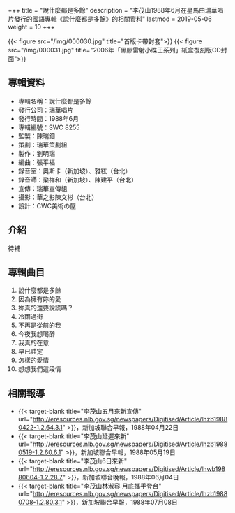 +++
title = "說什麼都是多餘"
description = "李茂山1988年6月在星馬由瑞華唱片發行的國語專輯《說什麼都是多餘》的相關資料"
lastmod = 2019-05-06
weight = 10
+++

{{< figure src="/img/000030.jpg"  title="首版卡帶封套">}}
{{< figure src="/img/000031.jpg" title="2006年「黑膠雷射小碟王系列」紙盒復刻版CD封面">}}

## 專輯資料

* 專輯名稱：說什麼都是多餘
* 發行公司：瑞華唱片
* 發行時間：1988年6月
* 專輯編號：SWC 8255
* 監製：陳瑞鈿
* 策劃：瑞華策劃組
* 製作：劉明瑞
* 編曲：張平福
* 錄音室：奧斯卡（新加坡）、雅絃（台北）
* 錄音師：梁祥和（新加坡）、陳建平（台北）
* 宣傳：瑞華宣傳組
* 攝影：華之影陳文彬（台北）
* 設計：CWC美術の屋

## 介紹

待補


## 專輯曲目

1. 說什麼都是多餘
2. 因為擁有妳的愛
3. 妳真的還要說謊嗎？
4. 冷雨過街
5. 不再是從前的我
6. 今夜我想喝醉
7. 我真的在意
8. 早已註定
9. 怎樣的愛情
10. 想想我們這段情

## 相關報導
* {{< target-blank title="李茂山五月來新宣傳" url="http://eresources.nlb.gov.sg/newspapers/Digitised/Article/lhzb19880422-1.2.64.3.1" >}}，新加坡聯合早報，1988年04月22日
* {{< target-blank title="李茂山延遲來新" url="http://eresources.nlb.gov.sg/newspapers/Digitised/Article/lhzb19880519-1.2.60.6.1" >}}，新加坡聯合早報，1988年05月19日
* {{< target-blank title="李茂山6日來新" url="http://eresources.nlb.gov.sg/newspapers/Digitised/Article/lhwb19880604-1.2.28.7" >}}，新加坡聯合晚報，1988年06月04日
* {{< target-blank title="李茂山林淑容 月底攜手登台" url="http://eresources.nlb.gov.sg/newspapers/Digitised/Article/lhzb19880708-1.2.80.3.1" >}}，新加坡聯合早報，1988年07月08日

